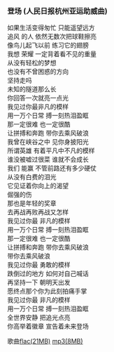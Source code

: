### 登场 (人民日报杭州亚运助威曲)  
如果生活变得匆忙 只能遥望远方  
追风 的人 依然无数次把球鞋擦亮  
像鸟儿起飞以前 练习它的翅膀  
我想 荣耀 一定背着看不见的重量  
从没有轻松的梦想  
也没有不曾困惑的方向  
坚持走吗  
未知的隧道那么长  
你回答一次就亮一点光  
我见过你最非凡的模样  
用一万个日常 搏一刻热泪盈眶  
那一定很难 也一定很酷  
让拼搏和奔跑 带你去乘风破浪  
我曾在峡谷之中 见你身披阳光  
所谓英雄 有着平凡中不凡的模样  
谁没被嘘过很菜 谁就不会成长  
我们 能赢 不管前路还有多少硬仗  
从没有白费的泪光  
它见证着你向上的渴望  
倔强的伤  
那也是年轻的奖章  
去再战再败再战又怎样  
我见过你最 非凡的模样  
用一万个日常 搏一刻热泪盈眶  
那一定很难 也一定很酷  
让拼搏和奔跑 带你去乘风破浪  
带你去乘风破浪  
我见过你最 勇敢的模样  
跌倒过的地方 如何对自己喊话  
再坚持一下 朝明天出发  
愿终点那个你为此刻拍痛手掌  
我见过你最 非凡的模样  
用一万个日常 搏一刻热泪盈眶  
全世界安静 把追光点亮  
你高举着徽章 宣告着未来登场  

歌曲[flac(21MB)](dengchang-flac.flac) [mp3(8MB)](dengchang-mp3.mp3)